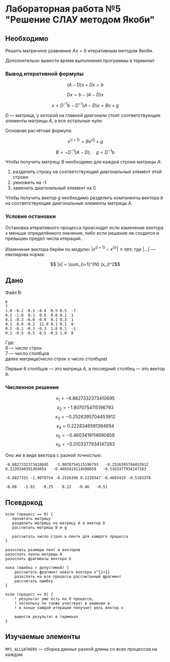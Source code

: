 # Лабораторная работа №5 "Решение СЛАУ методом Якоби"

## Необходимо

Решить матричное уравнение $Ax = b$ итеративным методом Якоби.

Дополнительно вывести время выполнения программы в терминал

### Вывод итеративной формулы

$$ (A - D)x + Dx = b $$

$$ Dx = b - (A - D)x $$

$$ x = D^{-1}b - D^{-1}(A - D)x = Bx + g $$

$D$ — матрица, у которой на главной диагонали стоят соответствующие элементы матрицы $A$, а все остальные нули.

Основная расчётная формула:

$$ x^{\{i+1\}} = Bx^{\{i\}} + g $$

$$ B = - D^{-1}(A - D); \quad g = D^{-1}b $$

Чтобы получить матрицу $B$ необходимо для каждой строки матрицы $A$:
1. разделить строку на соответствующий диагональный элемент этой строки
2. умножить на -1
3. заменить диагональный элемент на 0

Чтобы получить вектор $g$ необходимо разделить компоненты вектора $b$ на соответствующие диагональные элементы матрицы $A$.

### Условие остановки

Остановка итеративного процесса происходит если изменение вектора $x$ меньше определённого значения, либо если решение не сходится и превышен предел числа итераций.

Изменение вектора берём по модулю: $| x^{\{i+1\}} - x^{\{i\}} | \leq eps$, где $|...|$ — евклидова норма:

$$ |x| = \sum_{i=1}^{N} (x_i)^2$$


## Дано

Файл B:

```
6
7
1.0 -0.2 -0.3 -0.4  0.5 0.5  -7
0.1 -1.0  0.1  0.6  0.6 0.1  1
0.1 -0.3 -6.0 -0.9  0.1 0.3  1
0.1  0.9 -0.2  11.0 0.1 0.1  0
0.1 -0.1 -0.3 -0.3  1.0 0.1  -1
0.1 -0.5 -0.5 -0.5 -0.5 1.0  0
```
Где:  
6 — число строк  
7 — число столбцов  
далее матрица(число строк x число столбцов)

Первые 6 столбцов — это матрица $A$, а последний столбец — это вектор $b$.

### Численное решение

$$ x_1 = -6.8827332373410695 $$
$$ x_2 = -1.9070754115196793 $$
$$ x_3 = -0.2526395704453912 $$
$$ x_4 =  0.2228346591364654 $$
$$ x_5 = -0.4603419114690658 $$
$$ x_6 = -0.5103377934147283 $$

Оно же в виде вектора с разной точностью:
```
-6.8827332373410695   -1.9070754115196793   -0.2526395704453912    0.2228346591364654   -0.4603419114690658   -0.5103377934147283

-6.8827332 -1.9070754 -0.2526396 0.2228347 -0.4603419 -0.5103378

-6.88   -1.91   -0.25    0.22   -0.46   -0.51
```

## Псевдокод
```
если (процесс == 0) {
   прочитать матрицу
   разделить матрицу на матрицу A и вектор b
   рассчитать матрицы B и g

   рассчитать число строк в ленте для каждого процесса
}

разослать размеры лент и векторов
разослать ленты матрицы A
разослать фрагменты вектора b

пока (ошибка > допустимой) {
    рассчитать фрагмент нового вектора x^{i+1}
    разослать на все процессы рассчитанный фрагмент
    рассчитать ошибку
}

если (процесс == 0) {
    ! результат уже есть на 0 процессе, 
    ! поскольку он также участвует в решении и 
    ! в конце каждой итерации получает весь вектор x
    
    вывести результат в терминал
}
```

## Изучаемые элементы

`MPI_ALLGATHERV` — сборка данных разной длины со всех процессов на каждом